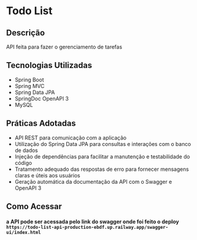 # Todo List

## Descrição
API feita para fazer o gerenciamento de tarefas

## Tecnologias Utilizadas
- Spring Boot
- Spring MVC
- Spring Data JPA
- SpringDoc OpenAPI 3
- MySQL

## Práticas Adotadas

- API REST para comunicação com a aplicação
- Utilização do Spring Data JPA para consultas e interações com o banco de dados
- Injeção de dependências para facilitar a manutenção e testabilidade do código
- Tratamento adequado das respostas de erro para fornecer mensagens claras e úteis aos usuários
- Geração automática da documentação da API com o Swagger e OpenAPI 3

## Como Acessar

#### a API pode ser acessada pelo link do swagger onde foi feito o deploy `https://todo-list-api-production-ebdf.up.railway.app/swagger-ui/index.html`
